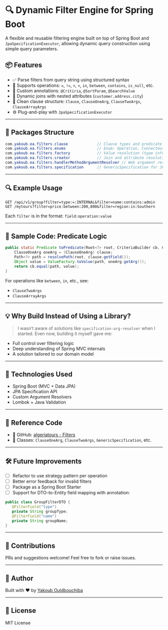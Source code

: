 # 🔍 Dynamic Filter Engine for Spring Boot

A flexible and reusable filtering engine built on top of Spring Boot and `JpaSpecificationExecutor`, allowing dynamic query construction using simple query parameters.

## 📦 Features

- ✅ Parse filters from query string using structured syntax
- 🔧 Supports operations: `=`, `!=`, `>`, `<`, `in`, `between`, `contains`, `is_null`, etc.
- 📌 Custom annotations: `@Critiria`, `@SortParam`, `@SearchValue`
- 🔁 Dynamic joins with nested attributes (`customer.address.city`)
- 🧠 Clean clause structure: `Clause`, `ClauseOneArg`, `ClauseTwoArgs`, `ClauseArrayArgs`
- ⚙️ Plug-and-play with `JpaSpecificationExecutor`

---

## 📂 Packages Structure

```java
com.yakoub.ea.filters.clause             // Clause types and predicate logic
com.yakoub.ea.filters.enums              // Enum: Operation, Connecteur
com.yakoub.ea.filters.factory            // Value resolution (type inference)
com.yakoub.ea.filters.creator            // Join and attribute resolution
com.yakoub.ea.filters.handlerMethodArgumentResolver // Web argument resolvers
com.yakoub.ea.filters.specification      // GenericSpecification for JPA
```

---

## 🔍 Example Usage

```http
GET /api/v1/group?filter=type:=:INTERNAL&filter=name:contains:admin
GET /mytours?filter=price:between:200,800&filter=region:in:Southern
```

Each `filter` is in the format: `field:operation:value`

---

## 🧩 Sample Code: Predicate Logic

```java
public static Predicate toPredicate(Root<?> root, CriteriaBuilder cb, Clause clause) {
    ClauseOneArg oneArg = (ClauseOneArg) clause;
    Path<?> path = resolvePath(root, clause.getField());
    Object value = ValueFactory.toValue(path, oneArg.getArg());
    return cb.equal(path, value);
}
```

For operations like `between`, `in`, etc., see:
- `ClauseTwoArgs`
- `ClauseArrayArgs`

---

## 💡 Why Build Instead of Using a Library?

> I wasn’t aware of solutions like `specification-arg-resolver` when I started. Even now, building it myself gave me:

- Full control over filtering logic
- Deep understanding of Spring MVC internals
- A solution tailored to our domain model

---

## 🚀 Technologies Used

- Spring Boot (MVC + Data JPA)
- JPA Specification API
- Custom Argument Resolvers
- Lombok + Java Validation

---

## 📎 Reference Code

- 🔗 GitHub: [algeriatours - Filters](https://github.com/yakoubOuldbouchiba/algeriatours/tree/master/src/main/java/com/yakoub/ea/filters)
- 📁 Classes: `ClauseOneArg`, `ClauseTwoArgs`, `GenericSpecification`, etc.

---

## 🛠 Future Improvements

- [ ] Refactor to use strategy pattern per operation
- [ ] Better error feedback for invalid filters
- [ ] Package as a Spring Boot Starter
- [ ] Support for DTO-to-Entity field mapping with annotation:

```java
public class GroupFilterDTO {
   @FilterField("type")
   private String groupType;
   @FilterField("name")
   private String groupName;
}
```

---

## 🤝 Contributions

PRs and suggestions welcome! Feel free to fork or raise issues.

---

## 📌 Author

Built with ❤️ by [Yakoub Ouldbouchiba](https://www.linkedin.com/in/yakoubouldbouchiba)

---

## 📃 License

MIT License
